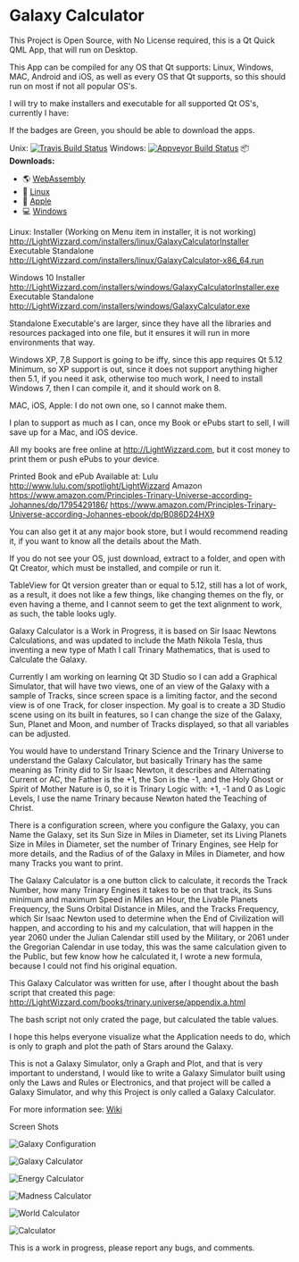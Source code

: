 # Galaxy Calculator

This Project is Open Source, with No License required, this is a Qt Quick QML App, that will run on Desktop.

This App can be compiled for any OS that Qt supports: Linux, Windows, MAC, Android and iOS, as well as every OS that Qt supports, so this should run on most if not all popular OS's.

I will try to make installers and executable for all supported Qt OS's, currently I have:

If the badges are Green, you should be able to download the apps.

Unix: [![Travis Build Status](https://travis-ci.org/Light-Wizzard/galaxy-calculator.svg?branch=master)](https://travis-ci.org/Light-Wizzard/galaxy-calculator)
Windows: [![Appveyor Build Status](https://ci.appveyor.com/api/projects/status/j7htumuwfx31elf6?svg=true)](https://ci.appveyor.com/project/Light-Wizzard/galaxy-calculator)
:package: **Downloads:**
 - :earth_americas: [WebAssembly](http://LightWizzard.com/installers/webassembly/galaxy-calculator/)
 - :penguin: [Linux](https://github.com/Light-Wizzard/galaxy-calculator/releases/download/continuous/galaxy-calculator.AppImage)
 - :apple: [Apple](https://github.com/Light-Wizzard/galaxy-calculator/releases/download/continuous/galaxy-calculator.dmg)
 - :computer: [Windows](https://github.com/Light-Wizzard/galaxy-calculator/releases/download/continuous/galaxy-calculator_release.zip)

Linux: 
Installer (Working on Menu item in installer, it is not working)
http://LightWizzard.com/installers/linux/GalaxyCalculatorInstaller
Executable Standalone
http://LightWizzard.com/installers/linux/GalaxyCalculator-x86_64.run

Windows 10
Installer
http://LightWizzard.com/installers/windows/GalaxyCalculatorInstaller.exe
Executable Standalone
http://LightWizzard.com/installers/windows/GalaxyCalculator.exe

Standalone Executable's are larger, since they have all the libraries and resources packaged into one file, but it ensures it will run in more environments that way.

Windows XP, 7,8 Support is going to be iffy, since this app requires Qt 5.12 Minimum, so XP support is out, since it does not support anything higher then 5.1, if you need it ask, otherwise too much work, I need to install Windows 7, then I can compile it, and it should work on 8.

MAC, iOS, Apple:
I do not own one, so I cannot make them.

I plan to support as much as I can, once my Book or ePubs start to sell, I will save up for a Mac, and iOS device.

All my books are free online at http://LightWizzard.com, but it cost money to print them or push ePubs to your device.

Printed Book and ePub Available at:
Lulu
http://www.lulu.com/spotlight/LightWizzard
Amazon
https://www.amazon.com/Principles-Trinary-Universe-according-Johannes/dp/1795429186/
https://www.amazon.com/Principles-Trinary-Universe-according-Johannes-ebook/dp/B086D24HX9

You can also get it at any major book store, but I would recommend reading it, if you want to know all the details about the Math.

If you do not see your OS, just download, extract to a folder, and open with Qt Creator, which must be installed, and compile or run it.

TableView for Qt version greater than or equal to 5.12, still has a lot of work, as a result, it does not like a few things, like changing themes on the fly, or even having a theme, and I cannot seem to get the text alignment to work, as such, the table looks ugly.

Galaxy Calculator is a Work in Progress, it is based on Sir Isaac Newtons Calculations, and was updated to include the Math Nikola Tesla, thus inventing a new type of Math I call Trinary Mathematics, that is used to Calculate the Galaxy.

Currently I am working on learning Qt 3D Studio so I can add a Graphical Simulator, that will have two views, one of an view of the Galaxy with a sample of Tracks, since screen space is a limiting factor, and the second view is of one Track, for closer inspection.
My goal is to create a 3D Studio scene using on its built in features, so I can change the size of the Galaxy, Sun, Planet and Moon, and number of Tracks displayed, so that all variables can be adjusted.

You would have to understand Trinary Science and the Trinary Universe to understand the Galaxy Calculator, but basically Trinary has the same meaning as Trinity did to Sir Isaac Newton, it describes and Alternating Current or AC, the Father is the +1, the Son is the -1, and the Holy Ghost or Spirit of Mother Nature is 0, so it is Trinary Logic with: +1, -1 and 0 as Logic Levels, I use the name Trinary because Newton hated the Teaching of Christ.

There is a configuration screen, where you configure the Galaxy, you can Name the Galaxy, set its Sun Size in Miles in Diameter, set its Living Planets Size in Miles in Diameter, set the number of Trinary Engines, see Help for more details, and the Radius of of the Galaxy in Miles in Diameter, and how many Tracks you want to print.

The Galaxy Calculator is a one button click to calculate, it records the Track Number, how many Trinary Engines it takes to be on that track, its Suns minimum and maximum Speed in Miles an Hour, the Livable Planets Frequency, the Suns Orbital Distance in Miles, and the Tracks Frequency, which Sir Isaac Newton used to determine when the End of Civilization will happen, and according to his and my calculation, that will happen in the year 2060 under the Julian Calendar still used by the Military, or 2061 under the Gregorian Calendar in use today, this was the same calculation given to the Public, but few know how he calculated it, I wrote a new formula, because I could not find his original equation.

This Galaxy Calculator was written for use, after I thought about the bash script that created this page:
http://LightWizzard.com/books/trinary.universe/appendix.a.html

The bash script not only crated the page, but calculated the table values.

I hope this helps everyone visualize what the Application needs to do, which is only to graph and plot the path of Stars around the Galaxy.

This is not a Galaxy Simulator, only a Graph and Plot, and that is very important to understand, I would like to write a Galaxy Simulator built using only the Laws and Rules or Electronics, and that project will be called a Galaxy Simulator, and why this Project is only called a Galaxy Calculator.

For more information see: [Wiki](https://github.com/Light-Wizzard/galaxy-calculator/wiki)

Screen Shots

![Galaxy Configuration](/doc/images/screenshot-config.png?raw=true "Galaxy Configuration")

![Galaxy Calculator](/doc/images/screenshot-galaxy.png?raw=true "Galaxy Calculator")

![Energy Calculator](/doc/images/screenshot-energy.png?raw=true "Energy Calculator")

![Madness Calculator](/doc/images/screenshot-madness.png?raw=true "Madness Calculator")

![World Calculator](/doc/images/screenshot-world.png?raw=true "World Calculator")

![Calculator](/doc/images/screenshot-calc.png?raw=true "Calculator")

This is a work in progress, please report any bugs, and comments.

